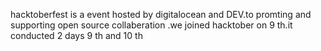 hacktoberfest is a event hosted by digitalocean and DEV.to promting and supporting open source collaberation .we joined hacktober on 9 th.it conducted 2 days 9 th and 10 th
